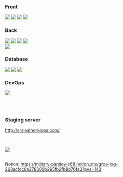 <div>
  <!--Body-->
  
### Front
<img src="https://img.shields.io/badge/JavaScript-000000?style=for-the-badge&logoColor=white"/>
<img src="https://img.shields.io/badge/HTML-000000?style=for-the-badge&logoColor=white"/>
<img src="https://img.shields.io/badge/CSS-000000?style=for-the-badge&logoColor=white"/>
<img src="https://img.shields.io/badge/Jsp-000000?style=for-the-badge&logoColor=white"/>
<br>

### Back
<img src="https://img.shields.io/badge/Java-000000?style=for-the-badge&logoColor=white"/>
<img src="https://img.shields.io/badge/Spring_Boot-000000?style=for-the-badge&labelColor=white"/>
<img src="https://img.shields.io/badge/JPA-000000?style=for-the-badge&logoColor=white"/>
<img src="https://img.shields.io/badge/Hibernate-000000?style=for-the-badge&logoColor=white"/>
<br>
<img src="https://img.shields.io/badge/JWT-000000?style=for-the-badge&logoColor=white"/>
<br>

### Database
<!-- 데이터베이스 -->
<img src="https://img.shields.io/badge/MySQL-000000?style=for-the-badge&logoColor=white"/>
<img src="https://img.shields.io/badge/MariaDB-000000?style=for-the-badge&logoColor=white"/>
<img src="https://img.shields.io/badge/PostgreSQL-000000?style=for-the-badge&logoColor=white"/>
<br>

### DevOps
<img src="https://img.shields.io/badge/Docker-000000?style=for-the-badge&logoColor=white"/>

<br/><br/>


### Staging server  
http://arsleatherkorea.com/

  <br/>
  <br/>
<img src="https://github-readme-stats.vercel.app/api/top-langs/?username=PARKJAEGWON&layout=compact"/>

  <br/>
  <br/>

Notion: https://military-parsley-c68.notion.site/groo-log-268acfcc8a378000b295fb2fb8d76fa3?pvs=143
<!-- <a href="https://www.gitanimals.org/en_US?utm_medium=image&utm_source=PARKJAEGWON&utm_content=line"> -->
<!-- <img src="https://render.gitanimals.org/lines/PARKJAEGWON?pet-id=698115423339893793" width="400" height="200" />  -->
<!-- <img src="https://github-readme-stats.vercel.app/api/top-langs/?username=PARKJAEGWON&layout=compact" width="400" height="150" /> -->



<!-- </a> -->

</div>



<!--
**PARKJAEGWON/PARKJAEGWON** is a ✨ _special_ ✨ repository because its `README.md` (this file) appears on your GitHub profile.

Here are some ideas to get you started:

- 🔭 I’m currently working on ...
- 🌱 I’m currently learning ...
- 👯 I’m looking to collaborate on ...
- 🤔 I’m looking for help with ...
- 💬 Ask me about ...
- 📫 How to reach me: ...
- 😄 Pronouns: ...
- ⚡ Fun fact: ...
-->
